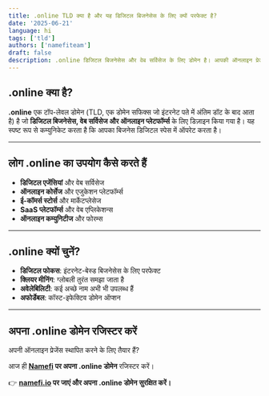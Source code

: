 ```yaml
---
title: .online TLD क्या है और यह डिजिटल बिजनेसेस के लिए क्यों परफेक्ट है?
date: '2025-06-21'
language: hi
tags: ['tld']
authors: ['namefiteam']
draft: false
description: .online डिजिटल बिजनेसेस और वेब सर्विसेज के लिए डोमेन है। आपकी ऑनलाइन प्रेजेंस और डिजिटल आइडेंटिटी स्थापित करने के लिए परफेक्ट।
---
```


## **.online क्या है?**

**.online** एक टॉप-लेवल डोमेन (TLD, एक डोमेन सफिक्स जो इंटरनेट पते में अंतिम डॉट के बाद आता है) है जो **डिजिटल बिजनेसेस, वेब सर्विसेज और ऑनलाइन प्लेटफॉर्म्स** के लिए डिज़ाइन किया गया है। यह स्पष्ट रूप से कम्युनिकेट करता है कि आपका बिजनेस डिजिटल स्पेस में ऑपरेट करता है।

---

## **लोग .online का उपयोग कैसे करते हैं**

* **डिजिटल एजेंसियां** और वेब सर्विसेज
* **ऑनलाइन कोर्सेज** और एजुकेशन प्लेटफॉर्म्स
* **ई-कॉमर्स स्टोर्स** और मार्केटप्लेसेज
* **SaaS प्लेटफॉर्म्स** और वेब एप्लिकेशन्स
* **ऑनलाइन कम्युनिटीज** और फोरम्स

---

## **.online क्यों चुनें?**

* **डिजिटल फोकस**: इंटरनेट-बेस्ड बिजनेसेस के लिए परफेक्ट
* **क्लियर मीनिंग**: ग्लोबली तुरंत समझा जाता है
* **अवेलेबिलिटी**: कई अच्छे नाम अभी भी उपलब्ध हैं
* **अफोर्डेबल**: कॉस्ट-इफेक्टिव डोमेन ऑप्शन

---

## **अपना .online डोमेन रजिस्टर करें**

अपनी ऑनलाइन प्रेजेंस स्थापित करने के लिए तैयार हैं?

आज ही **[Namefi](https://namefi.io) पर अपना .online डोमेन** रजिस्टर करें।

👉 **[namefi.io](https://namefi.io) पर जाएं और अपना .online डोमेन सुरक्षित करें।**